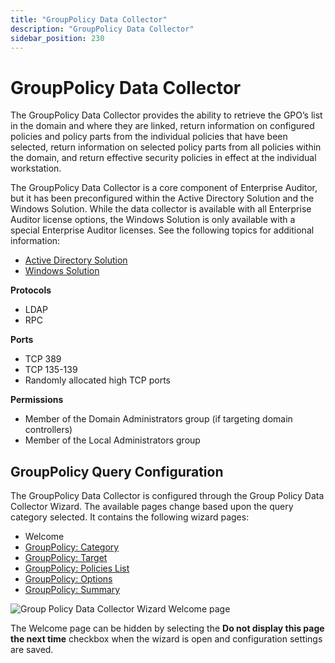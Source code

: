 ```yaml
---
title: "GroupPolicy Data Collector"
description: "GroupPolicy Data Collector"
sidebar_position: 230
---
```


# GroupPolicy Data Collector

The GroupPolicy Data Collector provides the ability to retrieve the GPO’s list in the domain and
where they are linked, return information on configured policies and policy parts from the
individual policies that have been selected, return information on selected policy parts from all
policies within the domain, and return effective security policies in effect at the individual
workstation.

The GroupPolicy Data Collector is a core component of Enterprise Auditor, but it has been
preconfigured within the Active Directory Solution and the Windows Solution. While the data
collector is available with all Enterprise Auditor license options, the Windows Solution is only
available with a special Enterprise Auditor licenses. See the following topics for additional
information:

- [Active Directory Solution](/docs/accessanalyzer/11.6/solutions/activedirectory/overview.md)
- [Windows Solution](/docs/accessanalyzer/11.6/solutions/windows/overview.md)

**Protocols**

- LDAP
- RPC

**Ports**

- TCP 389
- TCP 135-139
- Randomly allocated high TCP ports

**Permissions**

- Member of the Domain Administrators group (if targeting domain controllers)
- Member of the Local Administrators group

## GroupPolicy Query Configuration

The GroupPolicy Data Collector is configured through the Group Policy Data Collector Wizard. The
available pages change based upon the query category selected. It contains the following wizard
pages:

- Welcome
- [GroupPolicy: Category](/docs/accessanalyzer/11.6/admin/datacollector/grouppolicy/category.md)
- [GroupPolicy: Target](/docs/accessanalyzer/11.6/admin/datacollector/grouppolicy/target.md)
- [GroupPolicy: Policies List](/docs/accessanalyzer/11.6/admin/datacollector/grouppolicy/policieslist.md)
- [GroupPolicy: Options](/docs/accessanalyzer/11.6/admin/datacollector/grouppolicy/options.md)
- [GroupPolicy: Summary](/docs/accessanalyzer/11.6/admin/datacollector/grouppolicy/summary.md)

![Group Policy Data Collector Wizard Welcome page](/images/accessanalyzer/11.6/admin/datacollector/grouppolicy/welcome.webp)

The Welcome page can be hidden by selecting the **Do not display this page the next time** checkbox
when the wizard is open and configuration settings are saved.
